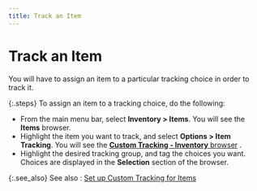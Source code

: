 ```yaml
---
title: Track an Item
---
```


# Track an Item


You will have to assign an item to a particular tracking choice in order  to track it.


{:.steps}
To assign an item to a tracking choice, do  the following:

- From the main  menu bar, select **Inventory &gt; Items**.  You will see the **Items** browser.
- Highlight the  item you want to track, and select **Options 
 &gt; Item Tracking**. You will see the [**Custom Tracking - Inventory** browser]({{site.ct_baseurl}}/item-tracking/the_custom_tracking_item_kit_browser.html)  .
- Highlight the  desired tracking group, and tag the choices you want. Choices are displayed  in the **Selection** section of the  browser.



{:.see_also}
See also
: [Set  up Custom Tracking for Items]({{site.ct_baseurl}}/item-tracking/set_up_custom_tracking_for_items.html)
